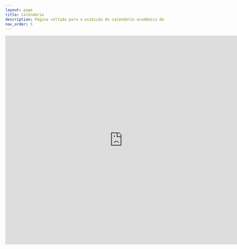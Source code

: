 ```yaml
---
layout: page
title: Calendário
description: Página voltada para a exibição do calendário acadêmico do câmpus.
nav_order: 5
---
```


<iframe src="https://docs.google.com/viewer?url=https://www.muz.ifsuldeminas.edu.br/images/2022/12/PDF/277_com_anexo.pdf&embedded=true" style="width:740px; height:660px;" frameborder="0"></iframe>
